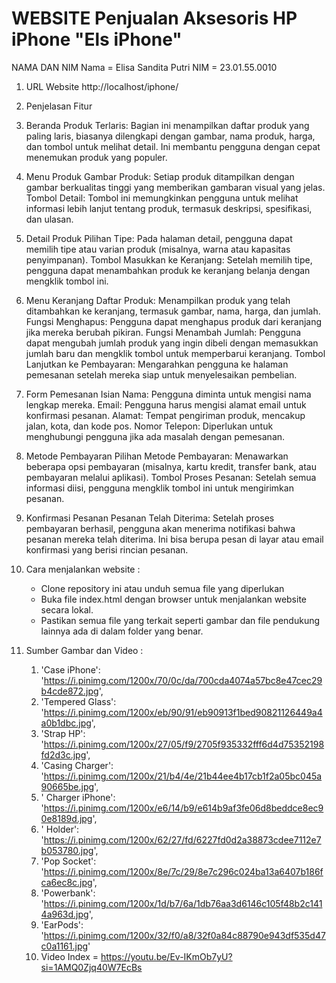 # WEBSITE Penjualan Aksesoris HP iPhone "Els iPhone" #
NAMA DAN NIM
Nama = Elisa Sandita Putri
NIM  = 23.01.55.0010
  1. URL Website 
http://localhost/iphone/
  2. Penjelasan Fitur
   1. Beranda
Produk Terlaris: Bagian ini menampilkan daftar produk yang paling laris, biasanya dilengkapi dengan gambar, nama produk, harga, dan tombol untuk melihat detail. Ini membantu pengguna dengan cepat menemukan produk yang populer.
  2. Menu Produk
Gambar Produk: Setiap produk ditampilkan dengan gambar berkualitas tinggi yang memberikan gambaran visual yang jelas.
Tombol Detail: Tombol ini memungkinkan pengguna untuk melihat informasi lebih lanjut tentang produk, termasuk deskripsi, spesifikasi, dan ulasan.
  3. Detail Produk
Pilihan Tipe: Pada halaman detail, pengguna dapat memilih tipe atau varian produk (misalnya, warna atau kapasitas penyimpanan).
Tombol Masukkan ke Keranjang: Setelah memilih tipe, pengguna dapat menambahkan produk ke keranjang belanja dengan mengklik tombol ini.
  4. Menu Keranjang
Daftar Produk: Menampilkan produk yang telah ditambahkan ke keranjang, termasuk gambar, nama, harga, dan jumlah.
Fungsi Menghapus: Pengguna dapat menghapus produk dari keranjang jika mereka berubah pikiran.
Fungsi Menambah Jumlah: Pengguna dapat mengubah jumlah produk yang ingin dibeli dengan memasukkan jumlah baru dan mengklik tombol untuk memperbarui keranjang.
Tombol Lanjutkan ke Pembayaran: Mengarahkan pengguna ke halaman pemesanan setelah mereka siap untuk menyelesaikan pembelian.
  5. Form Pemesanan
Isian Nama: Pengguna diminta untuk mengisi nama lengkap mereka.
Email: Pengguna harus mengisi alamat email untuk konfirmasi pesanan.
Alamat: Tempat pengiriman produk, mencakup jalan, kota, dan kode pos.
Nomor Telepon: Diperlukan untuk menghubungi pengguna jika ada masalah dengan pemesanan.
  6. Metode Pembayaran
Pilihan Metode Pembayaran: Menawarkan beberapa opsi pembayaran (misalnya, kartu kredit, transfer bank, atau pembayaran melalui aplikasi).
Tombol Proses Pesanan: Setelah semua informasi diisi, pengguna mengklik tombol ini untuk mengirimkan pesanan.
  7. Konfirmasi Pesanan
Pesanan Telah Diterima: Setelah proses pembayaran berhasil, pengguna akan menerima notifikasi bahwa pesanan mereka telah diterima. Ini bisa berupa pesan di layar atau email konfirmasi yang berisi rincian pesanan.

  3. Cara menjalankan website :
     - Clone repository ini atau unduh semua file yang diperlukan
     - Buka file index.html dengan browser untuk menjalankan website secara lokal.
     - Pastikan semua file yang terkait seperti gambar dan file pendukung lainnya ada di dalam folder yang benar.
  4. Sumber Gambar dan Video :
     1. 'Case iPhone': 'https://i.pinimg.com/1200x/70/0c/da/700cda4074a57bc8e47cec29b4cde872.jpg',
     2.  'Tempered Glass': 'https://i.pinimg.com/1200x/eb/90/91/eb90913f1bed90821126449a4a0b1dbc.jpg',
     3.  'Strap HP': 'https://i.pinimg.com/1200x/27/05/f9/2705f935332fff6d4d75352198fd2d3c.jpg',
     4.  'Casing Charger': 'https://i.pinimg.com/1200x/21/b4/4e/21b44ee4b17cb1f2a05bc045a90665be.jpg',
     5. ' Charger iPhone': 'https://i.pinimg.com/1200x/e6/14/b9/e614b9af3fe06d8beddce8ec90e8189d.jpg',
     6. ' Holder': 'https://i.pinimg.com/1200x/62/27/fd/6227fd0d2a38873cdee7112e7b053780.jpg',
     7.  'Pop Socket': 'https://i.pinimg.com/1200x/8e/7c/29/8e7c296c024ba13a6407b186fca6ec8c.jpg',
     8.   'Powerbank': 'https://i.pinimg.com/1200x/1d/b7/6a/1db76aa3d6146c105f48b2c1414a963d.jpg',
     9.   'EarPods': 'https://i.pinimg.com/1200x/32/f0/a8/32f0a84c88790e943df535d47c0a1161.jpg'
     10.   Video Index = https://youtu.be/Ev-IKmOb7yU?si=1AMQ0Zjq40W7EcBs
   
